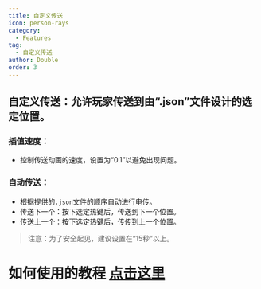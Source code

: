 ```yaml
---
title: 自定义传送
icon: person-rays
category:
  - Features
tag:
  - 自定义传送
author: Double
order: 3
---
```


## 自定义传送：允许玩家传送到由“.json”文件设计的选定位置。
### 插值速度：
- 控制传送动画的速度，设置为“0.1”以避免出现问题。
### 自动传送：
- 根据提供的`.json`文件的顺序自动进行电传。
- 传送下一个：按下选定热键后，传送到下一个位置。
- 传送上一个：按下选定热键后，传传到上一个位置。
>注意：为了安全起见，建议设置在“15秒”以上。

# 如何使用的教程 [点击这里](guide\custom-tp-setting.md.md)

